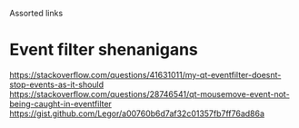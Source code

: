 Assorted links

# Event filter shenanigans
https://stackoverflow.com/questions/41631011/my-qt-eventfilter-doesnt-stop-events-as-it-should
https://stackoverflow.com/questions/28746541/qt-mousemove-event-not-being-caught-in-eventfilter
https://gist.github.com/Legor/a00760b6d7af32c01357fb7ff76ad86a
